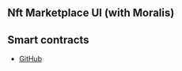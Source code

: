 ## Nft Marketplace UI (with Moralis)

## Smart contracts 
- [GitHub](https://github.com/iamoperand/nft-marketplace)